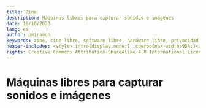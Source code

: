 ```yaml
---
title: Zine
description: Máquinas libres para capturar sonidos e imágenes
date: 16/10/2023
lang: es
author: pmiramon
keywords: zine, cine libre, software libre, hardware libre, privacidad, tecnología libre, autonomia digital, magic lantern, coreboot, libreboot, thinkpad, EM272
header-includes: <style>.intro{display:none;} .cuerpo{max-width:95%;}</style>
rights: Creative Commons Attribution-ShareAlike 4.0 International License
---
```


<h1 class="index">Máquinas libres para capturar sonidos e imágenes</h1>
